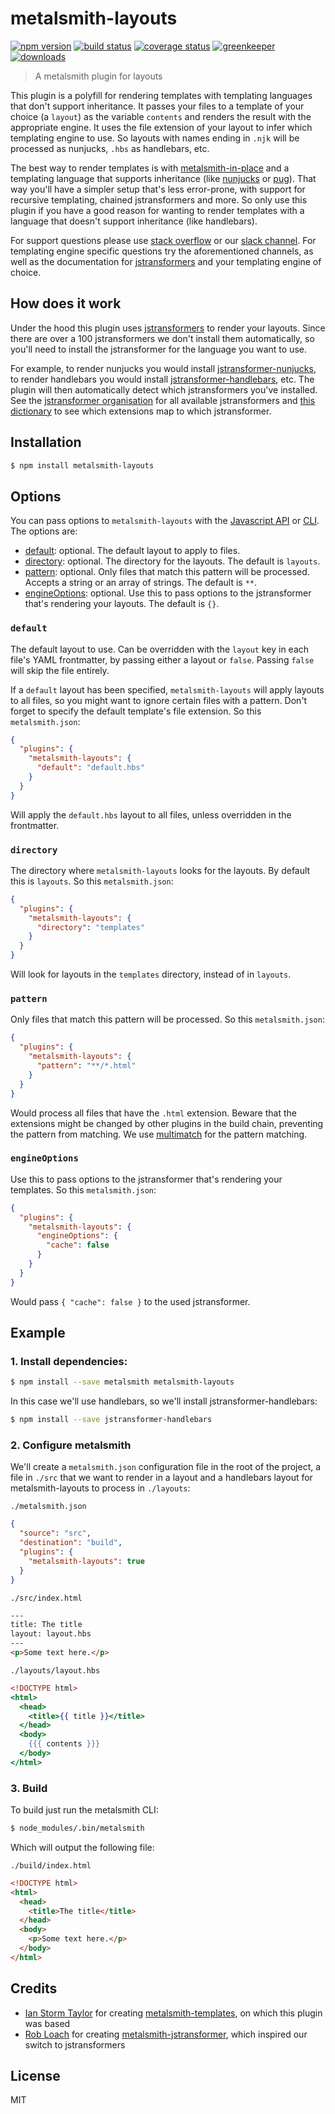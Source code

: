 # metalsmith-layouts

[![npm version][version-badge]][version-url]
[![build status][build-badge]][build-url]
[![coverage status][coverage-badge]][coverage-url]
[![greenkeeper][greenkeeper-badge]][greenkeeper-url]
[![downloads][downloads-badge]][downloads-url]

> A metalsmith plugin for layouts

This plugin is a polyfill for rendering templates with templating languages that don't support inheritance. It passes your files to a template of your choice (a `layout`) as the variable `contents` and renders the result with the appropriate engine. It uses the file extension of your layout to infer which templating engine to use. So layouts with names ending in `.njk` will be processed as nunjucks, `.hbs` as handlebars, etc.

The best way to render templates is with [metalsmith-in-place](https://github.com/ismay/metalsmith-in-place) and a templating language that supports inheritance (like [nunjucks](https://mozilla.github.io/nunjucks/templating.html#template-inheritance) or [pug](https://pugjs.org/language/inheritance.html)). That way you'll have a simpler setup that's less error-prone, with support for recursive templating, chained jstransformers and more. So only use this plugin if you have a good reason for wanting to render templates with a language that doesn't support inheritance (like handlebars).

For support questions please use [stack overflow][stackoverflow-url] or our [slack channel][slack-url]. For templating engine specific questions try the aforementioned channels, as well as the documentation for [jstransformers](https://github.com/jstransformers) and your templating engine of choice.

## How does it work

Under the hood this plugin uses [jstransformers](https://github.com/jstransformers/jstransformer) to render your layouts. Since there are over a 100 jstransformers we don't install them automatically, so you'll need to install the jstransformer for the language you want to use.

For example, to render nunjucks you would install [jstransformer-nunjucks](https://github.com/jstransformers/jstransformer-nunjucks), to render handlebars you would install
[jstransformer-handlebars](https://github.com/jstransformers/jstransformer-handlebars), etc. The plugin will then automatically detect which jstransformers you've installed. See the [jstransformer organisation](https://github.com/jstransformers) for all available jstransformers and [this dictionary](https://github.com/jstransformers/inputformat-to-jstransformer/blob/master/dictionary.json)
to see which extensions map to which jstransformer.

## Installation

```bash
$ npm install metalsmith-layouts
```

## Options

You can pass options to `metalsmith-layouts` with the [Javascript API](https://github.com/segmentio/metalsmith#api) or [CLI](https://github.com/segmentio/metalsmith#cli). The options are:

* [default](#default): optional. The default layout to apply to files.
* [directory](#directory): optional. The directory for the layouts. The default is `layouts`.
* [pattern](#pattern): optional. Only files that match this pattern will be processed. Accepts a string or an array of strings. The default is `**`.
* [engineOptions](#engineoptions): optional. Use this to pass options to the jstransformer that's rendering your layouts. The default is `{}`.

### `default`

The default layout to use. Can be overridden with the `layout` key in each file's YAML frontmatter, by passing either a layout or `false`. Passing `false` will skip the file entirely.

If a `default` layout has been specified, `metalsmith-layouts` will apply layouts to all files, so you might want to ignore certain files with a pattern. Don't forget to specify the default template's file extension. So this `metalsmith.json`:

```json
{
  "plugins": {
    "metalsmith-layouts": {
      "default": "default.hbs"
    }
  }
}
```

Will apply the `default.hbs` layout to all files, unless overridden in the frontmatter.

### `directory`

The directory where `metalsmith-layouts` looks for the layouts. By default this is `layouts`. So this `metalsmith.json`:

```json
{
  "plugins": {
    "metalsmith-layouts": {
      "directory": "templates"
    }
  }
}
```

Will look for layouts in the `templates` directory, instead of in `layouts`.

### `pattern`

Only files that match this pattern will be processed. So this `metalsmith.json`:

```json
{
  "plugins": {
    "metalsmith-layouts": {
      "pattern": "**/*.html"
    }
  }
}
```

Would process all files that have the `.html` extension. Beware that the extensions might be changed by other plugins in the build chain, preventing the pattern from matching. We use [multimatch](https://github.com/sindresorhus/multimatch) for the pattern matching.

### `engineOptions`

Use this to pass options to the jstransformer that's rendering your templates. So this `metalsmith.json`:

```json
{
  "plugins": {
    "metalsmith-layouts": {
      "engineOptions": {
        "cache": false
      }
    }
  }
}
```

Would pass `{ "cache": false }` to the used jstransformer.

## Example

### 1. Install dependencies:

```bash
$ npm install --save metalsmith metalsmith-layouts
```

In this case we'll use handlebars, so we'll install jstransformer-handlebars:

```bash
$ npm install --save jstransformer-handlebars
```

### 2. Configure metalsmith

We'll create a `metalsmith.json` configuration file in the root of the project, a file in `./src` that we want to render in a
layout and a handlebars layout for metalsmith-layouts to process in `./layouts`:

`./metalsmith.json`

```json
{
  "source": "src",
  "destination": "build",
  "plugins": {
    "metalsmith-layouts": true
  }
}
```

`./src/index.html`

```html
---
title: The title
layout: layout.hbs
---
<p>Some text here.</p>
```

`./layouts/layout.hbs`

```handlebars
<!DOCTYPE html>
<html>
  <head>
    <title>{{ title }}</title>
  </head>
  <body>
    {{{ contents }}}
  </body>
</html>
```

### 3. Build

To build just run the metalsmith CLI:

```bash
$ node_modules/.bin/metalsmith
```

Which will output the following file:

`./build/index.html`

```html
<!DOCTYPE html>
<html>
  <head>
    <title>The title</title>
  </head>
  <body>
    <p>Some text here.</p>
  </body>
</html>
```

## Credits

* [Ian Storm Taylor](https://github.com/ianstormtaylor) for creating [metalsmith-templates](https://github.com/segmentio/metalsmith-templates), on which this plugin was based
* [Rob Loach](https://github.com/RobLoach) for creating [metalsmith-jstransformer](https://github.com/RobLoach/metalsmith-jstransformer), which inspired our switch to jstransformers

## License

MIT

[build-badge]: https://travis-ci.org/ismay/metalsmith-layouts.svg
[build-url]: https://travis-ci.org/ismay/metalsmith-layouts
[greenkeeper-badge]: https://badges.greenkeeper.io/ismay/metalsmith-layouts.svg
[greenkeeper-url]: https://greenkeeper.io
[coverage-badge]: https://coveralls.io/repos/github/ismay/metalsmith-layouts/badge.svg?branch=master
[coverage-url]: https://coveralls.io/github/ismay/metalsmith-layouts?branch=master
[downloads-badge]: https://img.shields.io/npm/dm/metalsmith-layouts.svg
[downloads-url]: https://www.npmjs.com/package/metalsmith-layouts
[slack-url]: http://metalsmith-slack.herokuapp.com/
[stackoverflow-url]: http://stackoverflow.com/questions/tagged/metalsmith
[version-badge]: https://img.shields.io/npm/v/metalsmith-layouts.svg
[version-url]: https://www.npmjs.com/package/metalsmith-layouts
